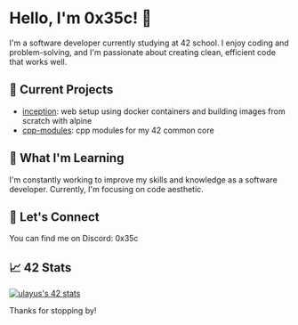# Hello, I'm 0x35c! 👋

I'm a software developer currently studying at 42 school. I enjoy coding and problem-solving, and I'm passionate about creating clean, efficient code that works well. 

## 🔭 Current Projects

- [inception](https://github.com/0x35c/inception-42): web setup using docker containers and building images from scratch with alpine
- [cpp-modules](https://github.com/0x35c/cpp-42): cpp modules for my 42 common core

## 🌱 What I'm Learning

I'm constantly working to improve my skills and knowledge as a software developer. Currently, I'm focusing on code aesthetic.

## 💬 Let's Connect

You can find me on Discord: 0x35c

## 📈 42 Stats

[![ulayus's 42 stats](https://badge42.vercel.app/api/v2/clfzy2qp5000608mpqhg8wuw1/stats?cursusId=21&coalitionId=219)](https://github.com/JaeSeoKim/badge42)

Thanks for stopping by!
